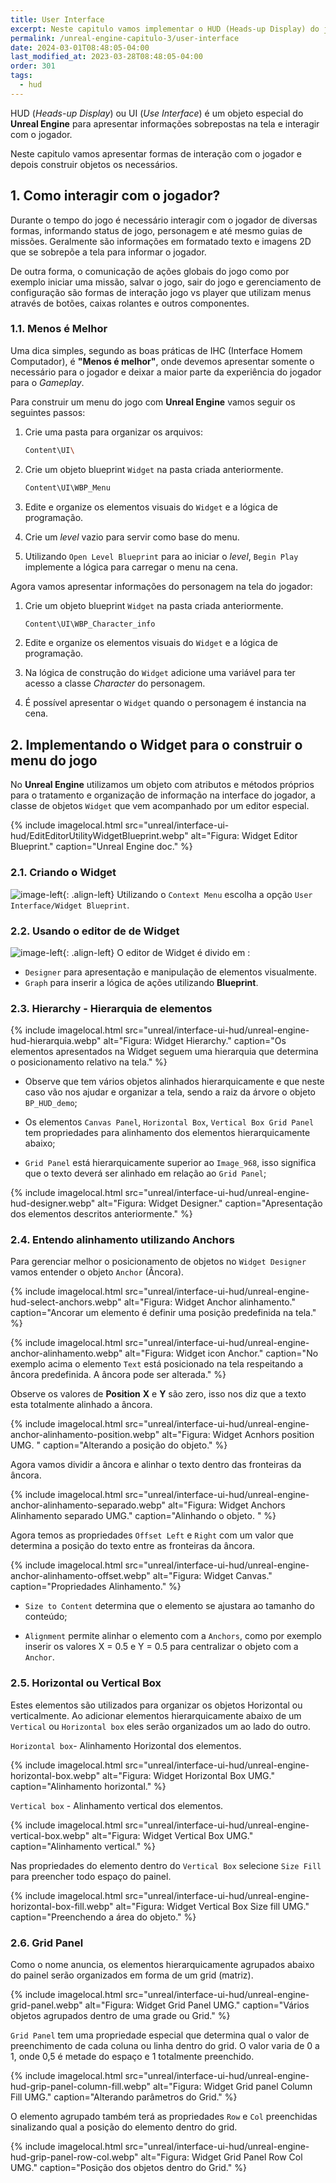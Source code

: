 ```yaml
---
title: User Interface
excerpt: Neste capitulo vamos implementar o HUD (Heads-up Display) do jogo.
permalink: /unreal-engine-capitulo-3/user-interface
date: 2024-03-01T08:48:05-04:00
last_modified_at: 2023-03-28T08:48:05-04:00
order: 301
tags:
  - hud
---
```


HUD (*Heads-up Display*) ou UI (*Use Interface*) é um objeto especial do **Unreal Engine** para apresentar informações sobrepostas na tela e interagir com o jogador.

Neste capitulo vamos apresentar formas de interação com o jogador e depois construir objetos os necessários.

## 1. Como interagir com o jogador?

Durante o tempo do jogo é necessário interagir com o jogador de diversas formas, informando status de jogo, personagem e até mesmo guias de missões. Geralmente são informações em formatado texto e imagens 2D que se sobrepõe a tela para informar o jogador.

De outra forma, o comunicação de ações globais do jogo como por exemplo iniciar uma missão, salvar o jogo, sair do jogo e gerenciamento de configuração são formas de interação jogo vs player que utilizam menus através de botões, caixas rolantes e outros componentes.

### 1.1. Menos é Melhor

Uma dica simples, segundo as boas práticas de IHC (Interface Homem Computador), é **"Menos é melhor"**, onde devemos apresentar somente o necessário para o jogador e deixar a maior parte da experiência do jogador para o *Gameplay*.

Para construir um menu do jogo com **Unreal Engine** vamos seguir os seguintes passos:

1. Crie uma pasta para organizar os arquivos:

    ```sh
    Content\UI\
    ```

1. Crie um objeto blueprint `Widget` na pasta criada anteriormente.

    ```sh
    Content\UI\WBP_Menu
    ```

1. Edite e organize os elementos visuais do `Widget` e a lógica de programação.

1. Crie um *level* vazio para servir como base do menu.

1. Utilizando `Open Level Blueprint` para ao iniciar o *level*, `Begin Play` implemente a lógica para carregar o menu na cena.

Agora vamos apresentar informações do personagem na tela do jogador:

1. Crie um objeto blueprint `Widget` na pasta criada anteriormente.

   ```sh
   Content\UI\WBP_Character_info
   ```

1. Edite e organize os elementos visuais do `Widget` e a lógica de programação.

1. Na lógica de construção do `Widget` adicione uma variável para ter acesso a classe *Character* do personagem.

1. É possível apresentar o `Widget` quando o personagem é instancia na cena.

## 2. Implementando o Widget para o construir o menu do jogo

No **Unreal Engine** utilizamos um objeto com atributos e métodos próprios para o tratamento e organização de informação na interface do jogador, a classe de objetos `Widget` que vem acompanhado por um editor especial.

{% include imagelocal.html
    src="unreal/interface-ui-hud/EditEditorUtilityWidgetBlueprint.webp"
    alt="Figura: Widget Editor Blueprint."
    caption="Unreal Engine doc."
%}

### 2.1. Criando o Widget

![image-left](/assets/images/unreal/interface-ui-hud/unreal-engine-hud-menu.webp){: .align-left}
Utilizando o `Context Menu` escolha a opção `User Interface/Widget Blueprint`.

### 2.2. Usando o editor de de Widget

![image-left](/assets/images/unreal/interface-ui-hud/unreal-engine-hud-designer-graph.webp){: .align-left}
O editor de Widget é divido em :

- `Designer` para apresentação e manipulação de elementos visualmente.
- `Graph` para inserir a lógica de ações utilizando **Blueprint**.

### 2.3. Hierarchy - Hierarquia de elementos

{% include imagelocal.html
    src="unreal/interface-ui-hud/unreal-engine-hud-hierarquia.webp"
    alt="Figura: Widget Hierarchy."
    caption="Os elementos apresentados na Widget seguem uma hierarquia que determina o posicionamento relativo na tela."
%}

- Observe que tem vários objetos alinhados hierarquicamente e que neste caso vão nos ajudar e organizar a tela, sendo a raiz da árvore o objeto `BP_HUD_demo`;

- Os elementos `Canvas Panel`, `Horizontal Box`, `Vertical Box Grid Panel` tem propriedades para alinhamento dos elementos hierarquicamente abaixo;

- `Grid Panel` está hierarquicamente superior ao `Image_968`, isso significa que o texto deverá ser alinhado em relação ao `Grid Panel`;

{% include imagelocal.html
    src="unreal/interface-ui-hud/unreal-engine-hud-designer.webp"
    alt="Figura: Widget Designer."
    caption="Apresentação dos elementos descritos anteriormente."
%}

### 2.4. Entendo alinhamento utilizando Anchors

Para gerenciar melhor o posicionamento de objetos no `Widget Designer` vamos entender o objeto `Anchor` (Âncora).

{% include imagelocal.html
    src="unreal/interface-ui-hud/unreal-engine-hud-select-anchors.webp"
    alt="Figura: Widget Anchor alinhamento."
    caption="Ancorar um elemento é definir uma posição predefinida na tela."
%}

{% include imagelocal.html
    src="unreal/interface-ui-hud/unreal-engine-anchor-alinhamento.webp"
    alt="Figura: Widget icon Anchor."
    caption="No exemplo acima o elemento `Text` está posicionado na tela respeitando a âncora predefinida. A âncora pode ser alterada."
%}

Observe os valores de **Position** **X** e **Y** são zero, isso nos diz que a texto esta totalmente alinhado a âncora.

{% include imagelocal.html
    src="unreal/interface-ui-hud/unreal-engine-anchor-alinhamento-position.webp"
    alt="Figura: Widget Acnhors position UMG. "
    caption="Alterando a posição do objeto."
%}

Agora vamos dividir a âncora e alinhar o texto dentro das fronteiras da âncora.

{% include imagelocal.html
    src="unreal/interface-ui-hud/unreal-engine-anchor-alinhamento-separado.webp"
    alt="Figura: Widget Anchors Alinhamento separado UMG."
    caption="Alinhando o objeto. "
%}

Agora temos as propriedades `Offset Left` e `Right` com um valor que determina a posição do texto entre as fronteiras da âncora.

{% include imagelocal.html
    src="unreal/interface-ui-hud/unreal-engine-anchor-alinhamento-offset.webp"
    alt="Figura: Widget Canvas."
    caption="Propriedades Alinhamento."
%}

- `Size to Content` determina que o elemento se ajustara ao tamanho do conteúdo;

- `Alignment`  permite alinhar o elemento com a `Anchors`, como por exemplo inserir os valores X = 0.5 e Y = 0.5 para centralizar o objeto com a `Anchor`.

### 2.5. Horizontal ou Vertical Box

Estes elementos são utilizados para organizar os objetos Horizontal ou verticalmente. Ao adicionar elementos hierarquicamente abaixo de um `Vertical` ou `Horizontal box` eles serão organizados um ao lado do outro.

`Horizontal box`- Alinhamento Horizontal dos elementos.  

{% include imagelocal.html
    src="unreal/interface-ui-hud/unreal-engine-horizontal-box.webp"
    alt="Figura: Widget Horizontal Box UMG."
    caption="Alinhamento horizontal."
%}

`Vertical box` - Alinhamento vertical dos elementos.  

{% include imagelocal.html
    src="unreal/interface-ui-hud/unreal-engine-vertical-box.webp"
    alt="Figura: Widget Vertical Box UMG."
    caption="Alinhamento vertical."
%}

Nas propriedades do elemento dentro do `Vertical Box` selecione `Size Fill` para preencher todo espaço do painel.  

{% include imagelocal.html
    src="unreal/interface-ui-hud/unreal-engine-horizontal-box-fill.webp"
    alt="Figura: Widget Vertical Box Size fill UMG."
    caption="Preenchendo a área do objeto."
%}

### 2.6. Grid Panel

Como o nome anuncia, os elementos hierarquicamente agrupados abaixo do painel serão organizados em forma de um grid (matriz).

{% include imagelocal.html
    src="unreal/interface-ui-hud/unreal-engine-grid-panel.webp"
    alt="Figura: Widget Grid Panel UMG."
    caption="Vários objetos agrupados dentro de uma grade ou Grid."
%}

`Grid Panel` tem uma propriedade especial que determina qual o valor de preenchimento de cada coluna ou linha dentro do grid. O valor varia de 0 a 1, onde 0,5 é metade do espaço e 1 totalmente preenchido.

{% include imagelocal.html
    src="unreal/interface-ui-hud/unreal-engine-hud-grip-panel-column-fill.webp"
    alt="Figura: Widget Grid panel Column Fill UMG."
    caption="Alterando parâmetros do Grid."
%}

O elemento agrupado também terá as propriedades `Row` e `Col` preenchidas sinalizando qual a posição do elemento dentro do grid.

{% include imagelocal.html
    src="unreal/interface-ui-hud/unreal-engine-hud-grip-panel-row-col.webp"
    alt="Figura: Widget Grid Panel Row Col UMG."
    caption="Posição dos objetos dentro do Grid."
%}
